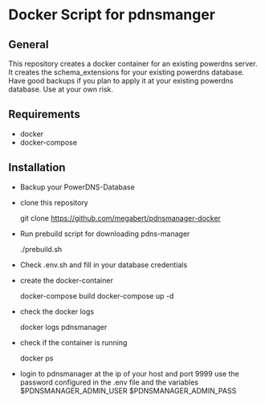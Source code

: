 # Docker Script for pdnsmanger

## General

This repository creates a docker container for an existing powerdns server. It creates the schema_extensions for your
existing powerdns database. Have good backups if you plan to apply it at your existing powerdns database. Use at your
own risk.

## Requirements

- docker
- docker-compose

## Installation

- Backup your PowerDNS-Database
- clone this repository 

    git clone https://github.com/megabert/pdnsmanager-docker

- Run prebuild script for downloading pdns-manager

    ./prebuild.sh

- Check .env.sh and fill in your database credentials
- create the docker-container 

    docker-compose build
    docker-compose up -d

- check the docker logs

    docker logs pdnsmanager

- check if the container is running

    docker ps

- login to pdnsmanager at the ip of your host and port 9999 use the password configured in the .env file and the variables $PDNSMANAGER_ADMIN_USER $PDNSMANAGER_ADMIN_PASS

